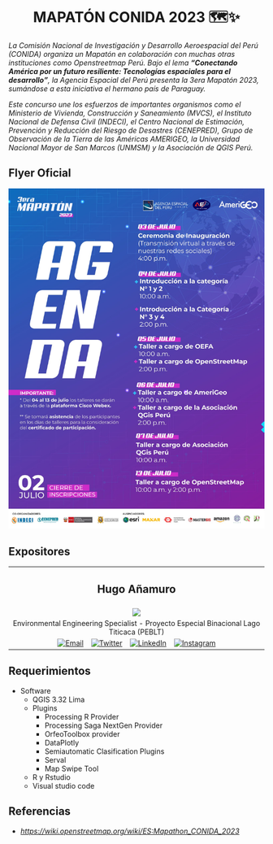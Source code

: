 <h1 align='center'>
<b>
MAPATÓN CONIDA 2023 🗺️✨
</b>
</h1>

*La Comisión Nacional de Investigación y Desarrollo Aeroespacial del Perú (CONIDA) organiza un Mapatón en colaboración con muchas otras instituciones como Openstreetmap Perú. Bajo el lema **“Conectando América por un futuro resiliente: Tecnologías espaciales para el desarrollo”**, la Agencia Espacial del Perú presenta la 3era Mapatón 2023, sumándose a esta iniciativa el hermano país de Paraguay.*

*Este concurso une los esfuerzos de importantes organismos como el Ministerio de Vivienda, Construcción y Saneamiento (MVCS), el Instituto Nacional de Defensa Civil (INDECI), el Centro Nacional de Estimación, Prevención y Reducción del Riesgo de Desastres (CENEPRED), Grupo de Observación de la Tierra de las Américas AMERIGEO, la Universidad Nacional Mayor de San Marcos (UNMSM) y la Asociación de QGIS Perú.*

## **Flyer Oficial**

<img src='resources/flyer_conida.jpg'/>

## **Expositores**
<table class="default" align="center">
  
  <tr align="center">
    <td><h2><b>Hugo Añamuro</b></h2></td>
  </tr>
  
  <tr align="center">
    <td><img src="https://user-images.githubusercontent.com/23284899/251297623-f3a91f5c-f888-49f7-a201-b48d748e8f11.png" width='180px' align='center'></td>
  </tr>

  <tr align="center">
    <td>Environmental Engineering Specialist - Proyecto Especial Binacional Lago Titicaca (PEBLT)</td>  </tr>

<tr align="center">
    <td>
      <a href="mailto:hugo.aluque@gmail.com"><img border="0" alt="Email" src="https://cdn-icons-png.flaticon.com/512/5968/5968534.png" width="30" height="35"></a>&nbsp;&nbsp;&nbsp;
      <a href="https://twitter.com/hugoaluque"><img border="0" alt="Twitter" src="https://assets.dryicons.com/uploads/icon/svg/8385/c23f7ffc-ca8d-4246-8978-ce9f6d5bcc99.svg" width="35" height="35"></a>&nbsp;&nbsp;&nbsp;
      <a href="https://www.linkedin.com/in/hhal/"><img border="0" alt="LinkedIn" src="https://assets.dryicons.com/uploads/icon/svg/8337/a347cd89-1662-4421-be90-58e5e8004eae.svg" width="35" height="35"></a>&nbsp;&nbsp;&nbsp;
      <a href="https://www.instagram.com/hugo.aluque/"><img border="0" alt="Instagram" src="https://cdn.icon-icons.com/icons2/836/PNG/512/Instagram_icon-icons.com_66804.png" width="35" height="35"></a>
    </td>
  </tr>

</table>

## **Requerimientos**

- Software
  - QGIS 3.32 Lima
  - Plugins
    - Processing R Provider
    - Processing Saga NextGen Provider
    - OrfeoToolbox provider
    - DataPlotly
    - Semiautomatic Clasification Plugins
    - Serval
    - Map Swipe Tool
  - R y Rstudio 
  - Visual studio code 

## **Referencias**
- *https://wiki.openstreetmap.org/wiki/ES:Mapathon_CONIDA_2023*
